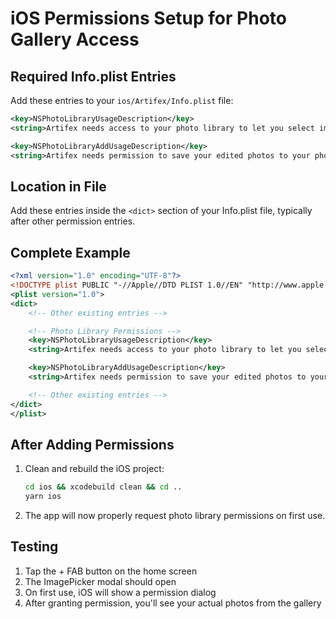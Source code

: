 # iOS Permissions Setup for Photo Gallery Access

## Required Info.plist Entries

Add these entries to your `ios/Artifex/Info.plist` file:

```xml
<key>NSPhotoLibraryUsageDescription</key>
<string>Artifex needs access to your photo library to let you select images for editing.</string>

<key>NSPhotoLibraryAddUsageDescription</key>
<string>Artifex needs permission to save your edited photos to your photo library.</string>
```

## Location in File

Add these entries inside the `<dict>` section of your Info.plist file, typically after other permission entries.

## Complete Example

```xml
<?xml version="1.0" encoding="UTF-8"?>
<!DOCTYPE plist PUBLIC "-//Apple//DTD PLIST 1.0//EN" "http://www.apple.com/DTDs/PropertyList-1.0.dtd">
<plist version="1.0">
<dict>
    <!-- Other existing entries -->

    <!-- Photo Library Permissions -->
    <key>NSPhotoLibraryUsageDescription</key>
    <string>Artifex needs access to your photo library to let you select images for editing.</string>

    <key>NSPhotoLibraryAddUsageDescription</key>
    <string>Artifex needs permission to save your edited photos to your photo library.</string>

    <!-- Other existing entries -->
</dict>
</plist>
```

## After Adding Permissions

1. Clean and rebuild the iOS project:

   ```bash
   cd ios && xcodebuild clean && cd ..
   yarn ios
   ```

2. The app will now properly request photo library permissions on first use.

## Testing

1. Tap the + FAB button on the home screen
2. The ImagePicker modal should open
3. On first use, iOS will show a permission dialog
4. After granting permission, you'll see your actual photos from the gallery
